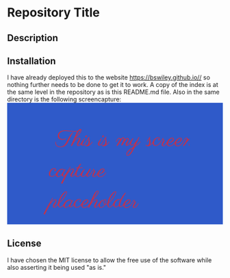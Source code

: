 # Repository Title

## Description

## Installation
I have already deployed this to the website https://bswiley.github.io// so nothing further needs to be done to get it to work.  A copy of the index is at the same level in the repository as is this README.md file.  Also in the same directory is the following screencapture: ![screencapture](screencapture.png)  

## License
I have chosen the MIT license to allow the free use of the software while also asserting it being used "as is." 
